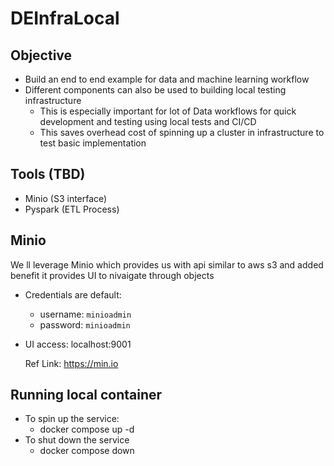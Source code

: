 # DEInfraLocal
## Objective
- Build an end to end example for data and machine learning workflow
- Different components can also be used to building local testing infrastructure
    - This is especially important for lot of Data workflows for quick development and testing using local tests and CI/CD
    - This saves overhead cost of spinning up a cluster in infrastructure to test basic implementation

## Tools (TBD)
- Minio (S3 interface)
- Pyspark (ETL Process)


## Minio
We ll leverage Minio which provides us with api similar to aws s3 and added benefit it provides UI to nivaigate through objects
- Credentials are default: 
    - username: `minioadmin`
    - password: `minioadmin`
- UI access: localhost:9001

    Ref Link: https://min.io


## Running local container
- To spin up the service:
    - docker compose up -d
- To shut down the service
    - docker compose down